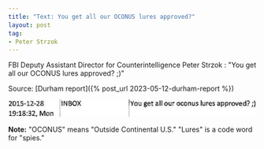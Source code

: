 ```yaml
---
title: "Text: You get all our OCONUS lures approved?"
layout: post
tag:
- Peter Strzok
---
```


FBI Deputy Assistant Director for Counterintelligence Peter Strzok
: "You get all our OCONUS lures approved? ;)"

Source: [Durham report]({% post_url 2023-05-12-durham-report %})

![Peter Strzok text, December 28, 2015](/assets/2015-12-28-peter-strzok-text.jpg "Peter Strzok text, December 28, 2015")

**Note:** "OCONUS" means "Outside Continental U.S." "Lures" is a code word for "spies."
